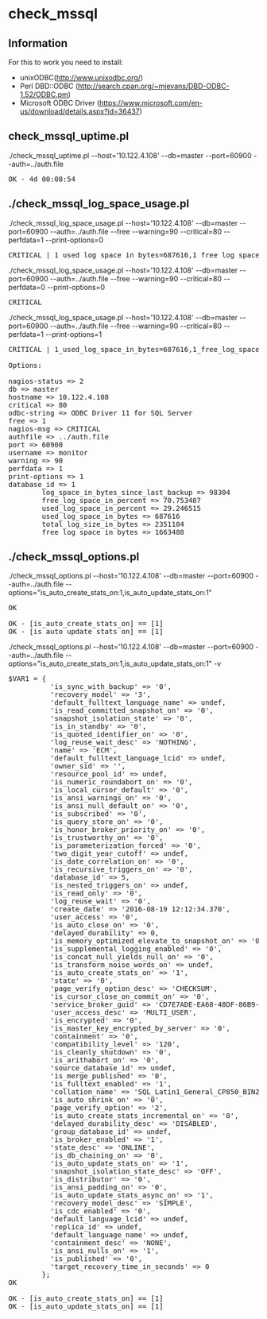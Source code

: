 # check_mssql
## Information
For this to work you need to install:

- unixODBC(http://www.unixodbc.org/) 
- Perl DBD::ODBC (http://search.cpan.org/~mjevans/DBD-ODBC-1.52/ODBC.pm) 
- Microsoft ODBC Driver (https://www.microsoft.com/en-us/download/details.aspx?id=36437)

## check_mssql_uptime.pl
./check_mssql_uptime.pl --host='10.122.4.108' --db=master --port=60900 --auth=../auth.file

<pre>
OK - 4d 00:08:54
</pre>

## ./check_mssql_log_space_usage.pl 

./check_mssql_log_space_usage.pl --host='10.122.4.108' --db=master --port=60900 --auth=../auth.file --free --warning=90 --critical=80 --perfdata=1 --print-options=0

<pre>
CRITICAL | 1_used_log_space_in_bytes=687616,1_free_log_space_in_bytes=1663488,1_percent_free=70.753487;90;80;0;100
</pre>

 ./check_mssql_log_space_usage.pl --host='10.122.4.108' --db=master --port=60900 --auth=../auth.file --free --warning=90 --critical=80 --perfdata=0 --print-options=0
 
<pre>
CRITICAL
</pre>

./check_mssql_log_space_usage.pl --host='10.122.4.108' --db=master --port=60900 --auth=../auth.file --free --warning=90 --critical=80 --perfdata=1 --print-options=1

<pre>
CRITICAL | 1_used_log_space_in_bytes=687616,1_free_log_space_in_bytes=1663488,1_percent_free=70.753487;90;80;0;100

Options:

nagios-status => 2
db => master
hostname => 10.122.4.108
critical => 80
odbc-string => ODBC Driver 11 for SQL Server
free => 1
nagios-msg => CRITICAL
authfile => ../auth.file
port => 60900
username => monitor
warning => 90
perfdata => 1
print-options => 1
database_id => 1
        log_space_in_bytes_since_last_backup => 98304
        free_log_space_in_percent => 70.753487
        used_log_space_in_percent => 29.246515
        used_log_space_in_bytes => 687616
        total_log_size_in_bytes => 2351104
        free_log_space_in_bytes => 1663488
</pre>

## ./check_mssql_options.pl

./check_mssql_options.pl --host='10.122.4.108' --db=master --port=60900 --auth=../auth.file  --options="is_auto_create_stats_on:1,is_auto_update_stats_on:1"

<pre>
OK

OK - [is_auto_create_stats_on] == [1]
OK - [is_auto_update_stats_on] == [1]
</pre>

./check_mssql_options.pl --host='10.122.4.108' --db=master --port=60900 --auth=../auth.file  --options="is_auto_create_stats_on:1,is_auto_update_stats_on:1" -v

<pre>
$VAR1 = {
          'is_sync_with_backup' => '0',
          'recovery_model' => '3',
          'default_fulltext_language_name' => undef,
          'is_read_committed_snapshot_on' => '0',
          'snapshot_isolation_state' => '0',
          'is_in_standby' => '0',
          'is_quoted_identifier_on' => '0',
          'log_reuse_wait_desc' => 'NOTHING',
          'name' => 'ECM',
          'default_fulltext_language_lcid' => undef,
          'owner_sid' => '',
          'resource_pool_id' => undef,
          'is_numeric_roundabort_on' => '0',
          'is_local_cursor_default' => '0',
          'is_ansi_warnings_on' => '0',
          'is_ansi_null_default_on' => '0',
          'is_subscribed' => '0',
          'is_query_store_on' => '0',
          'is_honor_broker_priority_on' => '0',
          'is_trustworthy_on' => '0',
          'is_parameterization_forced' => '0',
          'two_digit_year_cutoff' => undef,
          'is_date_correlation_on' => '0',
          'is_recursive_triggers_on' => '0',
          'database_id' => 5,
          'is_nested_triggers_on' => undef,
          'is_read_only' => '0',
          'log_reuse_wait' => '0',
          'create_date' => '2016-08-19 12:12:34.370',
          'user_access' => '0',
          'is_auto_close_on' => '0',
          'delayed_durability' => 0,
          'is_memory_optimized_elevate_to_snapshot_on' => '0',
          'is_supplemental_logging_enabled' => '0',
          'is_concat_null_yields_null_on' => '0',
          'is_transform_noise_words_on' => undef,
          'is_auto_create_stats_on' => '1',
          'state' => '0',
          'page_verify_option_desc' => 'CHECKSUM',
          'is_cursor_close_on_commit_on' => '0',
          'service_broker_guid' => 'CD7E7ADE-EA68-48DF-86B9-BD610F23A78D',
          'user_access_desc' => 'MULTI_USER',
          'is_encrypted' => '0',
          'is_master_key_encrypted_by_server' => '0',
          'containment' => '0',
          'compatibility_level' => '120',
          'is_cleanly_shutdown' => '0',
          'is_arithabort_on' => '0',
          'source_database_id' => undef,
          'is_merge_published' => '0',
          'is_fulltext_enabled' => '1',
          'collation_name' => 'SQL_Latin1_General_CP850_BIN2',
          'is_auto_shrink_on' => '0',
          'page_verify_option' => '2',
          'is_auto_create_stats_incremental_on' => '0',
          'delayed_durability_desc' => 'DISABLED',
          'group_database_id' => undef,
          'is_broker_enabled' => '1',
          'state_desc' => 'ONLINE',
          'is_db_chaining_on' => '0',
          'is_auto_update_stats_on' => '1',
          'snapshot_isolation_state_desc' => 'OFF',
          'is_distributor' => '0',
          'is_ansi_padding_on' => '0',
          'is_auto_update_stats_async_on' => '1',
          'recovery_model_desc' => 'SIMPLE',
          'is_cdc_enabled' => '0',
          'default_language_lcid' => undef,
          'replica_id' => undef,
          'default_language_name' => undef,
          'containment_desc' => 'NONE',
          'is_ansi_nulls_on' => '1',
          'is_published' => '0',
          'target_recovery_time_in_seconds' => 0
        };
OK

OK - [is_auto_create_stats_on] == [1]
OK - [is_auto_update_stats_on] == [1]

</pre>
